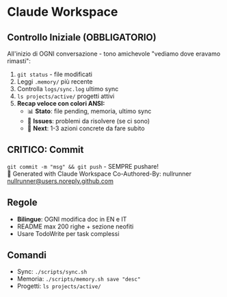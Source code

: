 # Claude Workspace

## Controllo Iniziale (OBBLIGATORIO)
All'inizio di OGNI conversazione - tono amichevole "vediamo dove eravamo rimasti":
1. `git status` - file modificati
2. Leggi `.memory/` più recente 
3. Controlla `logs/sync.log` ultimo sync
4. `ls projects/active/` progetti attivi
5. **Recap veloce con colori ANSI:**
   - 📊 **Stato**: file pending, memoria, ultimo sync
   - 🚨 **Issues**: problemi da risolvere (se ci sono)
   - 🎯 **Next**: 1-3 azioni concrete da fare subito

## CRITICO: Commit
`git commit -m "msg" && git push` - SEMPRE pushare!  
🤖 Generated with Claude Workspace
Co-Authored-By: nullrunner <nullrunner@users.noreply.github.com>

## Regole
- **Bilingue**: OGNI modifica doc in EN e IT 
- README max 200 righe + sezione neofiti
- Usare TodoWrite per task complessi

## Comandi
- Sync: `./scripts/sync.sh`
- Memoria: `./scripts/memory.sh save "desc"`
- Progetti: `ls projects/active/`